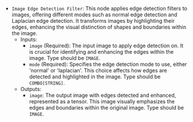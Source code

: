 - `Image Edge Detection Filter`: This node applies edge detection filters to images, offering different modes such as normal edge detection and Laplacian edge detection. It transforms images by highlighting their edges, enhancing the visual distinction of shapes and boundaries within the image.
    - Inputs:
        - `image` (Required): The input image to apply edge detection on. It is crucial for identifying and enhancing the edges within the image. Type should be `IMAGE`.
        - `mode` (Required): Specifies the edge detection mode to use, either 'normal' or 'laplacian'. This choice affects how edges are detected and highlighted in the image. Type should be `COMBO[STRING]`.
    - Outputs:
        - `image`: The output image with edges detected and enhanced, represented as a tensor. This image visually emphasizes the edges and boundaries within the original image. Type should be `IMAGE`.
